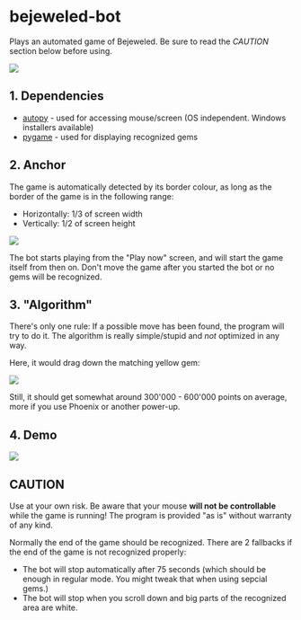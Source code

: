 bejeweled-bot
==============

Plays an automated game of Bejeweled. Be sure to read the _CAUTION_ section below before using.

![](https://raw.github.com/captainfox/bejeweled-bot/master/playing.png)

## 1. Dependencies

- [autopy](http://www.autopy.org/) - used for accessing mouse/screen (OS independent. Windows installers available)
- [pygame](http://www.pygame.org/) - used for displaying recognized gems

## 2. Anchor
The game is automatically detected by its border colour, as long as the border of the game is in the following range:

- Horizontally: 1/3 of screen width
- Vertically: 1/2 of screen height

![](https://raw.github.com/captainfox/bejeweled-bot/master/screen.png)

The bot starts playing from the "Play now" screen, and will start the game itself from then on. Don't move the game after you started the bot or no gems will be recognized.


## 3. "Algorithm"
There's only one rule: If a possible move has been found, the program will try to do it.
The algorithm is really simple/stupid and _not_ optimized in any way.

Here, it would drag down the matching yellow gem:

![](https://raw.github.com/captainfox/bejeweled-bot/master/example.png)

Still, it should get somewhat around 300'000 - 600'000 points on average, more if you use Phoenix or another power-up.


## 4. Demo

[![](https://raw.github.com/captainfox/bejeweled-bot/master/1million.png)](http://www.youtube.com/watch?v=jUvYuqbRO-I)

## CAUTION

Use at your own risk. Be aware that your mouse **will not be controllable** while the game is running!
The program is provided "as is" without warranty of any kind.

Normally the end of the game should be recognized.
There are 2 fallbacks if the end of the game is not recognized properly:

* The bot will stop automatically after 75 seconds (which should be enough in regular mode. You might tweak that when using sepcial gems.)
* The bot will stop when you scroll down and big parts of the recognized area are white.

